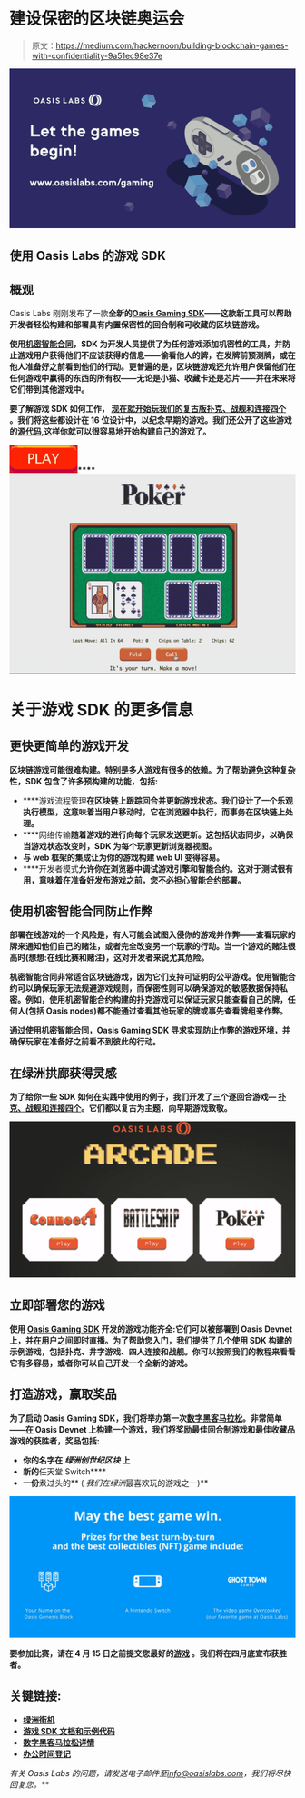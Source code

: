# 建设保密的区块链奥运会

> 原文：<https://medium.com/hackernoon/building-blockchain-games-with-confidentiality-9a51ec98e37e>

![](img/fd62e3cb06f0c9d7de6c81da64e4cb4c.png)

## 使用 Oasis Labs 的游戏 SDK

## 概观

Oasis Labs 刚刚发布了一款**全新的**[**Oasis Gaming SDK**](https://docs.oasiscloud.io/en/latest/gaming-sdk/)**——这款新工具可以帮助开发者轻松构建和部署具有内置保密性的回合制和可收藏的区块链游戏。**

**使用[机密智能合同](https://docs.oasiscloud.io/en/latest/confidentiality-develop/)，SDK 为开发人员提供了为任何游戏添加机密性的工具，并防止游戏用户获得他们不应该获得的信息——偷看他人的牌，在发牌前预测牌，或在他人准备好之前看到他们的行动。更普遍的是，区块链游戏还允许用户保留他们在任何游戏中赢得的东西的所有权——无论是小猫、收藏卡还是芯片——并在未来将它们带到其他游戏中。**

**要了解游戏 SDK 如何工作， [**现在就开始玩我们的复古版扑克、战舰和连接四个**](http://arcade.oasiscloud.io) 。我们将这些都设计在 16 位设计中，以纪念早期的游戏。我们还公开了这些游戏的[源代码](https://docs.oasiscloud.io/en/latest/gaming-sdk/#next-steps),这样你就可以很容易地开始构建自己的游戏了。**

**[![](img/e17e3d35be710802469141a91e0961ae.png)](http://arcade.oasiscloud.io)****[![](img/d27322c4b7aaad382ae3775787ec967e.png)](http://arcade.oasiscloud.io)**

# **关于游戏 SDK 的更多信息**

## **更快更简单的游戏开发**

**区块链游戏可能很难构建。特别是多人游戏有很多的依赖。为了帮助避免这种复杂性，SDK 包含了许多预构建的功能，包括:**

*   ****游戏流程管理**在区块链上跟踪回合并更新游戏状态。我们设计了一个乐观执行模型，这意味着当用户移动时，它在浏览器中执行，而事务在区块链上处理。**
*   ****网络传输**随着游戏的进行向每个玩家发送更新。这包括状态同步，以确保当游戏状态改变时，SDK 为每个玩家更新浏览器视图。**
*   ****与** **web 框架的集成**让为你的游戏构建 web UI 变得容易。**
*   ****开发者模式**允许你在浏览器中调试游戏引擎和智能合约。这对于测试很有用，意味着在准备好发布游戏之前，您不必担心智能合约部署。**

## **使用机密智能合同防止作弊**

**部署在线游戏的一个风险是，有人可能会试图入侵你的游戏并作弊——查看玩家的牌来通知他们自己的赌注，或者完全改变另一个玩家的行动。当一个游戏的赌注很高时(想想:在线比赛和赌注)，这对开发者来说尤其危险。**

**机密智能合同非常适合区块链游戏，因为它们支持可证明的公平游戏。使用智能合约可以确保玩家无法规避游戏规则，而保密性则可以确保游戏的敏感数据保持私密。例如，使用机密智能合约构建的扑克游戏可以保证玩家只能查看自己的牌，任何人(包括 Oasis nodes)都不能通过查看其他玩家的牌或事先查看牌组来作弊。**

**通过使用[机密智能合同](https://docs.oasiscloud.io/en/latest/confidentiality-overview/)，Oasis Gaming SDK 寻求实现防止作弊的游戏环境，并确保玩家在准备好之前看不到彼此的行动。**

## **在绿洲拱廊获得灵感**

**为了给你一些 SDK 如何在实践中使用的例子，我们开发了三个逐回合游戏— [扑克、战舰和连接四个](http://arcade.oasiscloud.io)。它们都以复古为主题，向早期游戏致敬。**

**[![](img/4228e7024331976f4867a735d239d2dc.png)](http://arcade.oasiscloud.io)**

## **立即部署您的游戏**

**使用 [Oasis Gaming SDK](https://docs.oasiscloud.io/en/latest/gaming-sdk/) 开发的游戏功能齐全:它们可以被部署到 Oasis Devnet 上，并在用户之间即时直播。为了帮助您入门，我们提供了几个使用 SDK 构建的示例游戏，包括扑克、井字游戏、四人连接和战舰。你可以按照我们的教程来看看它有多容易，或者你可以自己开发一个全新的游戏。**

## **打造游戏，赢取奖品**

**为了启动 Oasis Gaming SDK，我们将举办第一次[数字黑客马拉松](http://www.oasislabs.com/gaming)。非常简单——在 Oasis Devnet 上构建一个游戏，我们将奖励最佳回合制游戏和最佳收藏品游戏的获胜者，奖品包括:**

*   **你的名字在 ***绿洲创世纪区块*** 上**
*   **新的**任天堂 Switch****
*   **一份**煮过头的** ( *我们在绿洲*最喜欢玩的游戏之一)**

**[![](img/7aea9de33c97021840899a57a7ec9bac.png)](http://www.oasislabs.com/gaming)**

**要参加比赛，请在 4 月 15 日之前提交您最好的[游戏](http://www.oasislabs.com/gaming) **。我们将在四月底宣布获胜者。****

## **关键链接:**

*   **[绿洲街机](http://arcade.oasiscloud.io)**
*   **[游戏 SDK 文档和示例代码](https://docs.oasiscloud.io/en/latest/gaming-sdk/)**
*   **[数字黑客马拉松详情](http://www.oasislabs.com/gaming)**
*   **[办公时间登记](https://zoom.us/webinar/register/7115525226408/WN_go-0g0GGT4mhvzI5g0dfQA)**

***有关 Oasis Labs 的问题，请发送电子邮件至*[*info@oasislabs.com*](mailto:info@oasislabs.com)*，我们将尽快回复您。***
